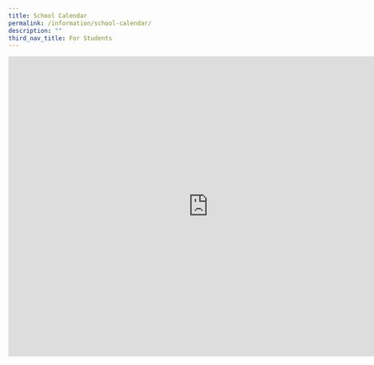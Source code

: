 ```yaml
---
title: School Calendar
permalink: /information/school-calendar/
description: ""
third_nav_title: For Students
---
```

<iframe scrolling="no" frameborder="0" height="600" width="800" style="border: 0" src="https://calendar.google.com/calendar/embed?src=c_7b39c46b18da76cc27cffccba4e2c99adfaac26bae5b4d837e26567a9b6a6265%40group.calendar.google.com&amp;ctz=Asia%2FSingapore"></iframe>